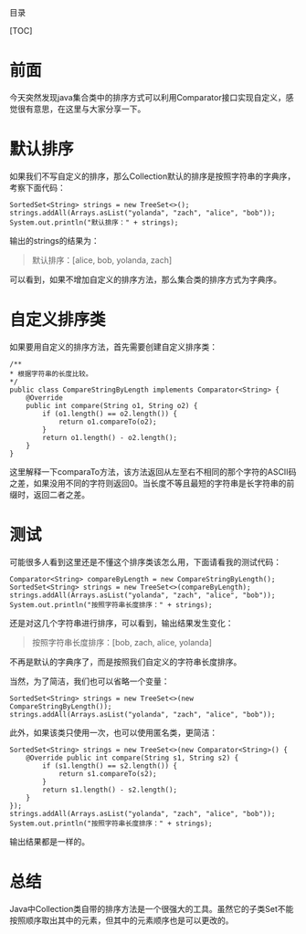 ﻿目录

[TOC]

# 前面
今天突然发现java集合类中的排序方式可以利用Comparator接口实现自定义，感觉很有意思，在这里与大家分享一下。

# 默认排序
如果我们不写自定义的排序，那么Collection默认的排序是按照字符串的字典序，考察下面代码：

```
SortedSet<String> strings = new TreeSet<>();
strings.addAll(Arrays.asList("yolanda", "zach", "alice", "bob"));
System.out.println("默认排序：" + strings);
```
输出的strings的结果为：

> 默认排序：[alice, bob, yolanda, zach]


可以看到，如果不增加自定义的排序方法，那么集合类的排序方式为字典序。

# 自定义排序类

如果要用自定义的排序方法，首先需要创建自定义排序类：

```
/**
* 根据字符串的长度比较。
*/
public class CompareStringByLength implements Comparator<String> {
	@Override
	public int compare(String o1, String o2) {
		if (o1.length() == o2.length()) {
            return o1.compareTo(o2);
        }
        return o1.length() - o2.length();
	}
}
```
这里解释一下comparaTo方法，该方法返回从左至右不相同的那个字符的ASCII码之差，如果没用不同的字符则返回0。当长度不等且最短的字符串是长字符串的前缀时，返回二者之差。

# 测试

可能很多人看到这里还是不懂这个排序类该怎么用，下面请看我的测试代码：

```
Comparator<String> compareByLength = new CompareStringByLength();
SortedSet<String> strings = new TreeSet<>(compareByLength);
strings.addAll(Arrays.asList("yolanda", "zach", "alice", "bob"));		
System.out.println("按照字符串长度排序：" + strings);
```
还是对这几个字符串进行排序，可以看到，输出结果发生变化：

> 按照字符串长度排序：[bob, zach, alice, yolanda]

不再是默认的字典序了，而是按照我们自定义的字符串长度排序。

当然，为了简洁，我们也可以省略一个变量：

```
SortedSet<String> strings = new TreeSet<>(new CompareStringByLength());
strings.addAll(Arrays.asList("yolanda", "zach", "alice", "bob"));
```
此外，如果该类只使用一次，也可以使用匿名类，更简洁：

```
SortedSet<String> strings = new TreeSet<>(new Comparator<String>() {
	@Override public int compare(String s1, String s2) {
		if (s1.length() == s2.length()) {
			return s1.compareTo(s2);
		}
		return s1.length() - s2.length();
	}
});
strings.addAll(Arrays.asList("yolanda", "zach", "alice", "bob"));
System.out.println("按照字符串长度排序：" + strings);
```
输出结果都是一样的。

# 总结

Java中Collection类自带的排序方法是一个很强大的工具。虽然它的子类Set不能按照顺序取出其中的元素，但其中的元素顺序也是可以更改的。


